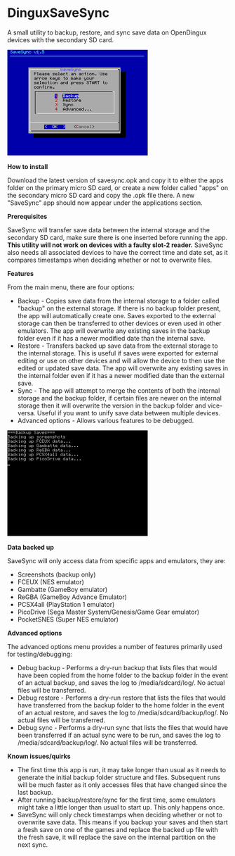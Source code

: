 # DinguxSaveSync
A small utility to backup, restore, and sync save data on OpenDingux devices with the secondary SD card.

![Main menu](/screenshots/screenshot-menu-1.5.png)

**How to install**

Download the latest version of savesync.opk and copy it to either the apps folder on the primary micro SD card, or create a new folder called "apps" on the secondary micro SD card and copy the .opk file there. A new "SaveSync" app should now appear under the applications section.

**Prerequisites**

SaveSync will transfer save data between the internal storage and the secondary SD card, make sure there is one inserted before running the app. **This utility will not work on devices with a faulty slot-2 reader.** SaveSync also needs all associated devices to have the correct time and date set, as it compares timestamps when deciding whether or not to overwrite files.

**Features**

From the main menu, there are four options:
- Backup - Copies save data from the internal storage to a folder called "backup" on the external storage. If there is no backup folder present, the app will automatically create one. Saves exported to the external storage can then be transferred to other devices or even used in other emulators. The app will overwrite any existing saves in the backup folder even if it has a newer modified date than the internal save.
- Restore - Transfers backed up save data from the external storage to the internal storage. This is useful if saves were exported for external editing or use on other devices and will allow the device to then use the edited or updated save data. The app will overwrite any existing saves in the internal folder even if it has a newer modified date than the external save.
- Sync - The app will attempt to merge the contents of both the internal storage and the backup folder, if certain files are newer on the internal storage then it will overwrite the version in the backup folder and vice-versa. Useful if you want to unify save data between multiple devices.
- Advanced options - Allows various features to be debugged.

![Backup screen](/screenshots/screenshot-backup-1.5.png)

**Data backed up**

SaveSync will only access data from specific apps and emulators, they are:
- Screenshots (backup only)
- FCEUX (NES emulator)
- Gambatte (GameBoy emulator)
- ReGBA (GameBoy Advance Emulator)
- PCSX4all (PlayStation 1 emulator)
- PicoDrive (Sega Master System/Genesis/Game Gear emulator)
- PocketSNES (Super NES emulator)

**Advanced options**

The advanced options menu provides a number of features primarily used for testing/debugging:
- Debug backup - Performs a dry-run backup that lists files that would have been copied from the home folder to the backup folder in the event of an actual backup, and saves the log to /media/sdcard/log/. No actual files will be transferred.
- Debug restore - Performs a dry-run restore that lists the files that would have transferred from the backup folder to the home folder in the event of an actual restore, and saves the log to /media/sdcard/backup/log/. No actual files will be transferred.
- Debug sync - Performs a dry-run sync that lists the files that would have been transferred if an actual sync were to be run, and saves the log to /media/sdcard/backup/log/. No actual files will be transferred.

**Known issues/quirks**
- The first time this app is run, it may take longer than usual as it needs to generate the initial backup folder structure and files. Subsequent runs will be much faster as it only accesses files that have changed since the last backup.
- After running backup/restore/sync for the first time, some emulators might take a little longer than usual to start up. This only happens once.
- SaveSync will only check timestamps when deciding whether or not to overwrite save data. This means if you backup your saves and then start a fresh save on one of the games and replace the backed up file with the fresh save, it will replace the save on the internal partition on the next sync.
